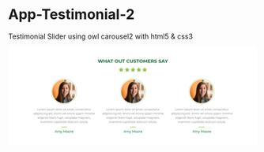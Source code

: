 # App-Testimonial-2
Testimonial Slider using owl carousel2 with html5 &amp; css3

![App Testimonial 2](app%20testimonial%20thumbnail.png)
